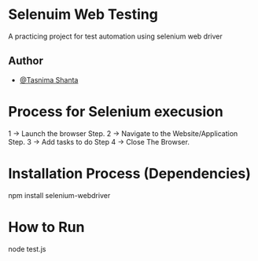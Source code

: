 
# Selenuim Web Testing
A practicing project for test automation using selenium web driver


## Author
- [@Tasnima Shanta](https://github.com/shantacse)


# Process for Selenium execusion
1 -> Launch the browser Step.
2 -> Navigate to the Website/Application Step.
3 -> Add tasks to do Step 4 -> Close The Browser.

# Installation Process (Dependencies)
npm install selenium-webdriver

# How to Run
node test.js